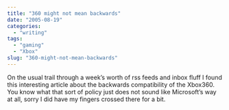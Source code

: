 ```yaml
---
title: "360 might not mean backwards"
date: "2005-08-19"
categories:
  - "writing"
tags:
  - "gaming"
  - "Xbox"
slug: "360-might-not-mean-backwards"
---
```


On the usual trail through a week’s worth of rss feeds and inbox fluff I found this interesting article about the backwards compatibility of the Xbox360.
You know what that sort of policy just does not sound like Microsoft’s way at all, sorry I did have my fingers crossed there for a bit.
